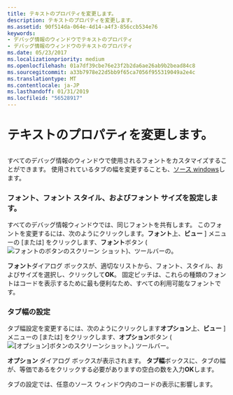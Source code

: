 ```yaml
---
title: テキストのプロパティを変更します。
description: テキストのプロパティを変更します。
ms.assetid: 90f514da-064e-4d14-a4f3-856ccb534e76
keywords:
- デバッグ情報のウィンドウでテキストのプロパティ
- デバッグ情報のウィンドウのテキストのプロパティ
ms.date: 05/23/2017
ms.localizationpriority: medium
ms.openlocfilehash: 01a7df39cbe76e23f2b2da6ae26ab9b2bead84c8
ms.sourcegitcommit: a33b7978e22d5bb9f65ca7056f955319049a2e4c
ms.translationtype: MT
ms.contentlocale: ja-JP
ms.lasthandoff: 01/31/2019
ms.locfileid: "56528917"
---
```

# <a name="changing-text-properties"></a>テキストのプロパティを変更します。


## <span id="ddk_changing_text_properties_dbg"></span><span id="DDK_CHANGING_TEXT_PROPERTIES_DBG"></span>


すべてのデバッグ情報のウィンドウで使用されるフォントをカスタマイズすることができます。 使用されているタブの幅を変更することも、[ソース windows](source-window.md)します。

### <a name="span-idsettingthefontfontstyleandfontsizespanspan-idsettingthefontfontstyleandfontsizespansetting-the-font-font-style-and-font-size"></a><span id="setting_the_font__font_style__and_font_size"></span><span id="SETTING_THE_FONT__FONT_STYLE__AND_FONT_SIZE"></span>フォント、フォント スタイル、およびフォント サイズを設定します。

すべてのデバッグ情報ウィンドウでは、同じフォントを共有します。 このフォントを変更するには、次のようにクリックします。**フォント**上、**ビュー** ] メニューの [または] をクリックします、**フォント**ボタン (![フォントのボタンのスクリーン ショット](images/tbfont.png))、ツールバーの。

**フォント**ダイアログ ボックスが、適切なリストから、フォント、スタイル、およびサイズを選択し、クリックして**OK**。 固定ピッチは、これらの種類のフォントはコードを表示するために最も便利なため、すべての利用可能なフォントです。

### <a name="span-idsettingthetabwidthspanspan-idsettingthetabwidthspansetting-the-tab-width"></a><span id="setting_the_tab_width"></span><span id="SETTING_THE_TAB_WIDTH"></span>タブ幅の設定

タブ幅設定を変更するには、次のようにクリックします**オプション**上、**ビュー** ] メニューの [または] をクリックします、**オプション**ボタン (![[オプション]ボタンのスクリーンショット](images/tbopt.png)。) ツールバー。

**オプション** ダイアログ ボックスが表示されます。 **タブ幅**ボックスに、タブの幅が、等価であるをクリックする必要がありますの空白の数を入力**OK**します。

タブの設定では、任意のソース ウィンドウ内のコードの表示に影響します。

 

 





